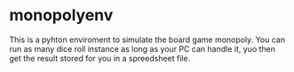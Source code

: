 # monopolyenv
This is a pyhton enviroment to simulate the board game monopoly.
You can run as many dice roll instance as long as your PC can handle it, yuo then get the result stored for you in a spreedsheet file.
